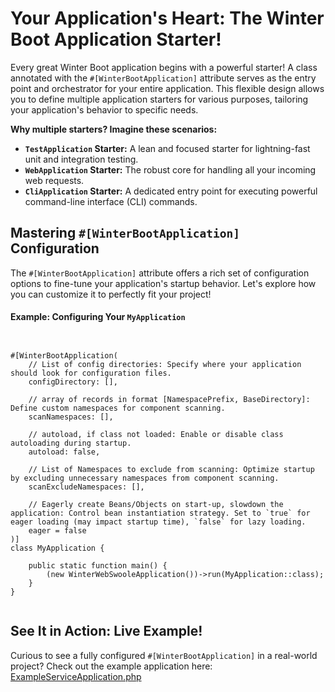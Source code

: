 # Your Application's Heart: The Winter Boot Application Starter!

Every great Winter Boot application begins with a powerful starter! A class annotated with the `#[WinterBootApplication]` attribute serves as the entry point and orchestrator for your entire application. This flexible design allows you to define multiple application starters for various purposes, tailoring your application's behavior to specific needs.

**Why multiple starters? Imagine these scenarios:**

-   **`TestApplication` Starter:** A lean and focused starter for lightning-fast unit and integration testing.
-   **`WebApplication` Starter:** The robust core for handling all your incoming web requests.
-   **`CliApplication` Starter:** A dedicated entry point for executing powerful command-line interface (CLI) commands.


## Mastering `#[WinterBootApplication]` Configuration

The `#[WinterBootApplication]` attribute offers a rich set of configuration options to fine-tune your application's startup behavior. Let's explore how you can customize it to perfectly fit your project!

#### Example: Configuring Your `MyApplication`

```phpt


#[WinterBootApplication(
	// List of config directories: Specify where your application should look for configuration files.
	configDirectory: [],
	
	// array of records in format [NamespacePrefix, BaseDirectory]: Define custom namespaces for component scanning.
	scanNamespaces: [],
	
	// autoload, if class not loaded: Enable or disable class autoloading during startup.
	autoload: false,
	
	// List of Namespaces to exclude from scanning: Optimize startup by excluding unnecessary namespaces from component scanning.
	scanExcludeNamespaces: [],
	
	// Eagerly create Beans/Objects on start-up, slowdown the application: Control bean instantiation strategy. Set to `true` for eager loading (may impact startup time), `false` for lazy loading.
	eager = false
)]
class MyApplication {

    public static function main() {
        (new WinterWebSwooleApplication())->run(MyApplication::class);
    }
}


```

## See It in Action: Live Example!

Curious to see a fully configured `#[WinterBootApplication]` in a real-world project?
Check out the example application here: [ExampleServiceApplication.php](https://github.com/suvera/winter-example-service/blob/master/src/ExampleServiceApplication.php)
